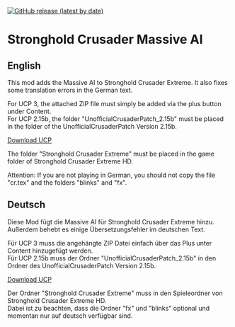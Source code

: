 [![GitHub release (latest by date)](https://img.shields.io/github/v/release/Nathan-Hades/Stronghold-Crusader-Massive-AI?style=for-the-badge&label=Download&sort=date)](https://github.com/Nathan-Hades/Stronghold-Crusader-Massive-AI/releases)
# Stronghold Crusader Massive AI

## English
This mod adds the Massive AI to Stronghold Crusader Extreme.
It also fixes some translation errors in the German text.

For UCP 3, the attached ZIP file must simply be added via the plus button under Content.  
For UCP 2.15b, the folder "UnofficialCrusaderPatch_2.15b" must be placed in the folder of the UnofficialCrusaderPatch Version 2.15b.  

[Download UCP](https://github.com/UnofficialCrusaderPatch/UnofficialCrusaderPatch/releases/ "Download UCP")

The folder "Stronghold Crusader Extreme" must be placed in the game folder of Stronghold Crusader Extreme HD.  

Attention: If you are not playing in German, you should not copy the file "cr.tex" and the folders "blinks" and "fx".

## Deutsch
Diese Mod fügt die Massive AI für Stronghold Crusader Extreme hinzu.
Außerdem behebt es einige Übersetzungsfehler im deutschen Text.

Für UCP 3 muss die angehängte ZIP Datei einfach über das Plus unter Content hinzugefügt werden.  
Für UCP 2.15b muss der Ordner "UnofficialCrusaderPatch_2.15b" in den Ordner des UnofficialCrusaderPatch Version 2.15b.

[Download UCP](https://github.com/UnofficialCrusaderPatch/UnofficialCrusaderPatch/releases/ "Download UCP")

Der Ordner "Stronghold Crusader Extreme" muss in den Spieleordner von Stronghold Crusader Extreme HD.  
Dabei ist zu beachten, dass die Ordner "fx" und "blinks" optional und momentan nur auf deutsch verfügbar sind.
